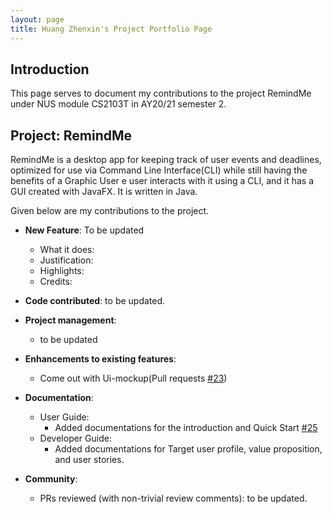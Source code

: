 ```yaml
---
layout: page
title: Huang Zhenxin's Project Portfolio Page
---
```


## Introduction
This page serves to document my contributions to the project RemindMe under NUS module CS2103T in AY20/21 semester 2.

## Project: RemindMe

RemindMe is a desktop app for keeping track of user events and deadlines,
optimized for use via Command Line Interface(CLI) while still having the benefits of a
Graphic User e user interacts with it using a CLI, and it has a GUI created with JavaFX. 
It is written in Java.

Given below are my contributions to the project.

* **New Feature**: To be updated
    * What it does: 
    * Justification: 
    * Highlights:
    * Credits: 


* **Code contributed**: to be updated.

* **Project management**:
    * to be updated

* **Enhancements to existing features**:
    * Come out with Ui-mockup(Pull requests [\#23](https://github.com/AY2021S2-CS2103T-W15-1/tp/pull/23))

* **Documentation**:
    * User Guide:
        * Added documentations for the introduction and Quick Start [\#25](https://github.com/AY2021S2-CS2103T-W15-1/tp/pull/25)
    * Developer Guide:
        * Added documentations for Target user profile, value proposition, and user stories.

* **Community**:
    * PRs reviewed (with non-trivial review comments): to be updated.
 
 
